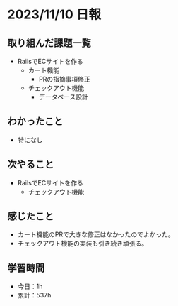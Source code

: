 # 2023/11/10 日報
## 取り組んだ課題一覧
- RailsでECサイトを作る
  - カート機能
    - PRの指摘事項修正
  - チェックアウト機能
    - データベース設計

## わかったこと
- 特になし

## 次やること
- RailsでECサイトを作る
  - チェックアウト機能

## 感じたこと
- カート機能のPRで大きな修正はなかったのでよかった。
- チェックアウト機能の実装も引き続き頑張る。

## 学習時間
- 今日：1h
- 累計：537h
